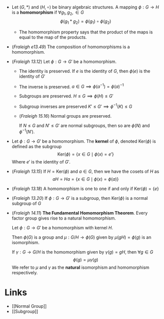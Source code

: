 * Let $(G,\ast)$ and $(H,\circ)$ be binary algebraic structures. A mapping $\phi: G\to H$ is a **homomorphism** if $\forall g_1,g_2,\in G$ $$\phi(g_1\ast g_2)=\phi(g_1)\circ \phi(g_2)$$
	* The homomorphism property says that the product of the maps is equal to the map of the products.
* (*Fraleigh e13.49*) The composition of homomorphisms is a homomorphism.
* (*Fraleigh 13.12*) Let $\phi:G\to G'$ be a homomorphism.
	* The identity is preserved. If $e$ is the identity of $G$, then $\phi(e)$ is the identity of $G'$
	* The inverse is preserved. $a\in G\implies \phi(a^{-1})=\phi(a)^{-1}$
	* Subgroups are preserved. $H\le G\implies \phi(H)\le G'$
	* Subgroup inverses are preserved $K'\le G'\implies \phi^{-1}(K)\le G$
	* (*Fraleigh 15.16*) Normal groups are preserved.
	  
	  If $N\le G$ and $N'\le G'$ are normal subgroups, then so are $\phi(N)$ and $\phi^{-1}(N')$.

* Let $\phi:G\to G'$ be a homomorphism. The **kernel** of $\phi$, denoted $\text{Ker}(\phi)$  is defined as the subgroup $$\text{Ker}(\phi)=\{x\in G\mid \phi(x)=e'\}$$Where $e'$ is the identity of $G'$.
* (*Fraleigh 13.15*) If $H=\text{Ker}(\phi)$ and $a\in G$, then we have the cosets of $H$ as $$aH=Ha= \{x\in G\mid \phi(x)=\phi(a)\}$$
* (*Fraleigh 13.18*) A homomorphism is one to one if and only if $\text{Ker}(\phi)=\{e\}$
* (*Fraleigh 13.20*) If $\phi:G\to G'$ is a subgroup, then $\text{Ker}(\phi)$ is a normal subgroup of $G$
* (*Fraleigh 14.11*) **The Fundamental Homomorphism Theorem**.  Every factor group gives rise to a natural homomorphism.

  Let $\phi:G\to G'$ be a homomorphism with kernel $H$. 
  
  Then $\phi(G)$ is a group and $\mu:G/H\to \phi(G)$ given by $\mu(gH)=\phi(g)$ is an isomorphism. 
  
  If $\gamma:G\to G/H$ is the homomorphism given by $\gamma(g)=gH$, then $\forall g\in G$$$\phi(g)=\mu\gamma(g)$$We refer to $\mu$ and $\gamma$ as the **natural** isomorphism and homomorphism respectively. 
# Links
* [[Normal Group]]
* [[Subgroup]]